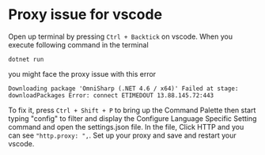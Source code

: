 # Proxy issue for vscode

Open up terminal by pressing `Ctrl + Backtick` on vscode.
When you execute following command in the terminal

```
dotnet run 
```

you might face the proxy issue with this error

```
Downloading package 'OmniSharp (.NET 4.6 / x64)' Failed at stage: downloadPackages Error: connect ETIMEDOUT 13.88.145.72:443
```

To fix it, press `Ctrl + Shift + P` to bring up the Command Palette then start typing "config" to filter and display the Configure Language Specific Setting command and open the settings.json file.
In the file, Click HTTP and you can see `"http.proxy: ",`. Set up your proxy and save and restart your vscode.
